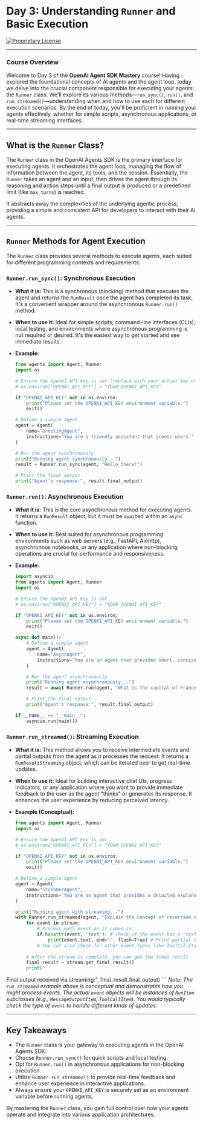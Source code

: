 # Day 3: Understanding `Runner` and Basic Execution

[![Proprietary License](https://img.shields.io/badge/license-proprietary-red.svg)](../LICENSE)

---

### **Course Overview**

Welcome to Day 3 of the **OpenAI Agent SDK Mastery** course! Having explored the foundational concepts of AI agents and the agent loop, today we delve into the crucial component responsible for executing your agents: the `Runner` class. We'll explore its various methods—`run_sync()`, `run()`, and `run_streamed()`—understanding when and how to use each for different execution scenarios. By the end of today, you'll be proficient in running your agents effectively, whether for simple scripts, asynchronous applications, or real-time streaming interfaces.

---

## What is the `Runner` Class?

The `Runner` class in the OpenAI Agents SDK is the primary interface for executing agents. It orchestrates the agent loop, managing the flow of information between the agent, its tools, and the session. Essentially, the `Runner` takes an agent and an input, then drives the agent through its reasoning and action steps until a final output is produced or a predefined limit (like `max_turns`) is reached.

It abstracts away the complexities of the underlying agentic process, providing a simple and consistent API for developers to interact with their AI agents.

---

## `Runner` Methods for Agent Execution

The `Runner` class provides several methods to execute agents, each suited for different programming contexts and requirements.

### `Runner.run_sync()`: Synchronous Execution

*   **What it is:** This is a synchronous (blocking) method that executes the agent and returns the `RunResult` once the agent has completed its task. It's a convenient wrapper around the asynchronous `Runner.run()` method.
*   **When to use it:** Ideal for simple scripts, command-line interfaces (CLIs), local testing, and environments where asynchronous programming is not required or desired. It's the easiest way to get started and see immediate results.
*   **Example:**

    ```python
    from agents import Agent, Runner
    import os

    # Ensure the OpenAI API key is set (replace with your actual key or set as environment variable)
    # os.environ["OPENAI_API_KEY"] = "YOUR_OPENAI_API_KEY" 

    if "OPENAI_API_KEY" not in os.environ:
        print("Please set the OPENAI_API_KEY environment variable.")
        exit()

    # Define a simple agent
    agent = Agent(
        name="GreetingAgent",
        instructions="You are a friendly assistant that greets users."
    )

    # Run the agent synchronously
    print("Running agent synchronously...")
    result = Runner.run_sync(agent, "Hello there!")

    # Print the final output
    print("Agent's response:", result.final_output)
    ```

### `Runner.run()`: Asynchronous Execution

*   **What it is:** This is the core asynchronous method for executing agents. It returns a `RunResult` object, but it must be `await`ed within an `async` function.
*   **When to use it:** Best suited for asynchronous programming environments such as web servers (e.g., FastAPI, Aiohttp), asynchronous notebooks, or any application where non-blocking operations are crucial for performance and responsiveness.
*   **Example:**

    ```python
    import asyncio
    from agents import Agent, Runner
    import os

    # Ensure the OpenAI API key is set
    # os.environ["OPENAI_API_KEY"] = "YOUR_OPENAI_API_KEY" 

    if "OPENAI_API_KEY" not in os.environ:
        print("Please set the OPENAI_API_KEY environment variable.")
        exit()

    async def main():
        # Define a simple agent
        agent = Agent(
            name="AsyncAgent",
            instructions="You are an agent that provides short, concise answers."
        )

        # Run the agent asynchronously
        print("Running agent asynchronously...")
        result = await Runner.run(agent, "What is the capital of France?")

        # Print the final output
        print("Agent's response:", result.final_output)

    if __name__ == "__main__":
        asyncio.run(main())
    ```

### `Runner.run_streamed()`: Streaming Execution

*   **What it is:** This method allows you to receive intermediate events and partial outputs from the agent as it processes the request. It returns a `RunResultStreaming` object, which can be iterated over to get real-time updates.
*   **When to use it:** Ideal for building interactive chat UIs, progress indicators, or any application where you want to provide immediate feedback to the user as the agent "thinks" or generates its response. It enhances the user experience by reducing perceived latency.
*   **Example (Conceptual):**

    ```python
    from agents import Agent, Runner
    import os

    # Ensure the OpenAI API key is set
    # os.environ["OPENAI_API_KEY"] = "YOUR_OPENAI_API_KEY" 

    if "OPENAI_API_KEY" not in os.environ:
        print("Please set the OPENAI_API_KEY environment variable.")
        exit()

    # Define a simple agent
    agent = Agent(
        name="StreamerAgent",
        instructions="You are an agent that provides a detailed explanation step-by-step."
    )

    print("Running agent with streaming...")
    with Runner.run_streamed(agent, "Explain the concept of recursion in programming.") as stream:
        for event in stream:
            # Process each event as it comes in
            if hasattr(event, 'text'): # Check if the event has a 'text' attribute (e.g., MessageOutputItem)
                print(event.text, end="", flush=True) # Print partial text
            # You can also check for other event types like ToolCallItem, ReasoningItem etc.
        
        # After the stream is complete, you can get the final result
        final_result = stream.get_final_result()
        print("

Final output received via streaming:", final_result.final_output)
    ```
    *Note: The `run_streamed` example above is conceptual and demonstrates how you might process events. The actual `event` objects will be instances of `RunItem` subclasses (e.g., `MessageOutputItem`, `ToolCallItem`). You would typically check the type of `event` to handle different kinds of updates.*

---

## Key Takeaways

*   The `Runner` class is your gateway to executing agents in the OpenAI Agents SDK.
*   Choose `Runner.run_sync()` for quick scripts and local testing.
*   Opt for `Runner.run()` in asynchronous applications for non-blocking execution.
*   Utilize `Runner.run_streamed()` to provide real-time feedback and enhance user experience in interactive applications.
*   Always ensure your `OPENAI_API_KEY` is securely set as an environment variable before running agents.

By mastering the `Runner` class, you gain full control over how your agents operate and integrate into various application architectures.